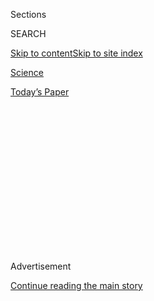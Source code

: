 <div id="app">

<div>

<div>

<div>

<div class="NYTAppHideMasthead css-1q2w90k e1suatyy0">

<div class="section css-ui9rw0 e1suatyy2">

<div class="css-eph4ug er09x8g0">

<div class="css-6n7j50">

</div>

<span class="css-1dv1kvn">Sections</span>

<div class="css-10488qs">

<span class="css-1dv1kvn">SEARCH</span>

</div>

[Skip to content](#site-content)[Skip to site
index](#site-index)

</div>

<div id="masthead-section-label" class="css-1wr3we4 eaxe0e00">

[Science](https://www.nytimes.com/section/science)

</div>

<div class="css-10698na e1huz5gh0">

</div>

</div>

<div id="masthead-bar-one" class="section hasLinks css-15hmgas e1csuq9d3">

<div class="css-uqyvli e1csuq9d0">

</div>

<div class="css-1uqjmks e1csuq9d1">

</div>

<div class="css-9e9ivx">

[](https://myaccount.nytimes.com/auth/login?response_type=cookie&client_id=vi)

</div>

<div class="css-1bvtpon e1csuq9d2">

[Today’s
Paper](https://www.nytimes.com/section/todayspaper)

</div>

</div>

</div>

</div>

<div data-aria-hidden="false">

<div id="site-content" data-role="main">

<div>

<div class="css-1aor85t" style="opacity:0.000000001;z-index:-1;visibility:hidden">

<div class="css-1hqnpie">

<div class="css-epjblv">

<span class="css-17xtcya">[Science](/section/science)</span><span class="css-x15j1o">|</span><span class="css-fwqvlz">Nature’s
Noisiest Liars Carry Secrets in Their
Calls</span>

</div>

<div class="css-k008qs">

<div class="css-1iwv8en">

<span class="css-18z7m18"></span>

<div>

</div>

</div>

<span class="css-1n6z4y">https://nyti.ms/2CTFgHv</span>

<div class="css-1705lsu">

<div class="css-4xjgmj">

<div class="css-4skfbu" data-role="toolbar" data-aria-label="Social Media Share buttons, Save button, and Comments Panel with current comment count" data-testid="share-tools">

  - 
  - 
  - 
  - 
    
    <div class="css-6n7j50">
    
    </div>

  - 
  - 

</div>

</div>

</div>

</div>

</div>

</div>

<div id="NYT_TOP_BANNER_REGION" class="css-13pd83m">

</div>

<div id="top-wrapper" class="css-1sy8kpn">

<div id="top-slug" class="css-l9onyx">

Advertisement

</div>

[Continue reading the main
story](#after-top)

<div class="ad top-wrapper" style="text-align:center;height:100%;display:block;min-height:250px">

<div id="top" class="place-ad" data-position="top" data-size-key="top">

</div>

</div>

<div id="after-top">

</div>

</div>

<div>

<div id="sponsor-wrapper" class="css-1hyfx7x">

<div id="sponsor-slug" class="css-19vbshk">

Supported by

</div>

[Continue reading the main
story](#after-sponsor)

<div id="sponsor" class="ad sponsor-wrapper" style="text-align:center;height:100%;display:block">

</div>

<div id="after-sponsor">

</div>

</div>

<div class="css-186x18t">

Trilobites

</div>

<div class="css-1vkm6nb ehdk2mb0">

# Nature’s Noisiest Liars Carry Secrets in Their Calls

</div>

Many mammals that have loud calls to deceive other animals seem to have
a particular learning style in common.

<div class="css-79elbk" data-testid="photoviewer-wrapper">

<div class="css-z3e15g" data-testid="photoviewer-wrapper-hidden">

</div>

<div class="css-1a48zt4 ehw59r15" data-testid="photoviewer-children">

![<span class="css-16f3y1r e13ogyst0" data-aria-hidden="true">A black
howler monkey in the jungle in Belize, howling like
crazy.</span><span class="css-cnj6d5 e1z0qqy90" itemprop="copyrightHolder"><span class="css-1ly73wi e1tej78p0">Credit...</span><span><span>Alamy</span></span></span>](https://static01.nyt.com/images/2020/07/19/science/19TB-VOCAL/19TB-VOCAL-articleLarge.jpg?quality=75&auto=webp&disable=upscale)

</div>

</div>

<div class="css-18e8msd">

<div class="css-vp77d3 epjyd6m0">

<div class="css-1baulvz">

By <span class="css-1baulvz last-byline" itemprop="name">Joshua
Sokol</span>

</div>

</div>

  - 
    
    <div class="css-ld3wwf e16638kd2">
    
    July 21,
    2020
    
    </div>

  - 
    
    <div class="css-4xjgmj">
    
    <div class="css-d8bdto" data-role="toolbar" data-aria-label="Social Media Share buttons, Save button, and Comments Panel with current comment count" data-testid="share-tools">
    
      - 
      - 
      - 
      - 
        
        <div class="css-6n7j50">
        
        </div>
    
      - 
      - 
    
    </div>
    
    </div>

</div>

</div>

<div class="section meteredContent css-1r7ky0e" name="articleBody" itemprop="articleBody">

<div class="css-1fanzo5 StoryBodyCompanionColumn">

<div class="css-53u6y8">

A beast calls in the distance. Hearing a low rumble, you might imagine
the source will be an unholy cross between a wild boar and a chain saw.
The message is unmistakable: I’m here, I’m huge and you can either come
mate with me or stay out of my way.

Surprise\! It’s just a cuddly little koala.

</div>

</div>

<div class="css-1u3pw94">

</div>

<div class="css-1fanzo5 StoryBodyCompanionColumn">

<div class="css-53u6y8">

Like online dating, the soundscape of the animal world is rife with
exaggerations about size, which animals use to scare off rivals and
attract mates. Gazelles, [howler
monkeys,](https://www.nytimes.com/2015/10/23/science/howler-monkey-species-deep-voice-testicle-size.html)
bats and [many more
creatures](https://www.nature.com/articles/ncomms12739) have evolved to
create calls with deep sonic frequencies that sound as if they come from
a much larger animal.

Now scientists have proposed this same underlying pressure to exaggerate
size might be linked to an even deeper mystery. It could have spurred
mammals toward developing the ability to make a wider array of possible
calls, to mimic sounds after hearing them and maybe even speech, what
scientists call vocal learning.

</div>

</div>

<div class="css-1fanzo5 StoryBodyCompanionColumn">

<div class="css-53u6y8">

“We are offering one possible way for vocal learning to have evolved,”
says Maxime Garcia, a biologist at the University of Zurich in
Switzerland who suggested the relationship with his colleague, Andrea
Ravignani, [in the journal Biology
Letters](https://royalsocietypublishing.org/doi/full/10.1098/rsbl.2020.0081?af=R)
this month*.*

Their idea builds off previous studies on vocal learning in humans.
Beyond just opera singers,
[beatboxers](https://www.nytimes.com/2018/11/07/science/beatboxing-mri-scanner.html)
and Michael Winslow from the “Police Academy” movies, we all have some
level of control over the frequencies of our voices.

“I can tell you to lower your pitch or try to sound big, and you can
*soound like thissss*,” said Katarzyna Pisanski at the University of
Lyon in France, affecting a deep voice.

But this power to voluntarily deceive seems to make us unique among our
closest relatives. Even captive apes seem to have only very limited
control over their voices. “You can’t tell another primate to do this,”
she says.

Traditionally, scientists have reasoned that the vocal control of Homo
sapiens was a rung on the ladder of our evolution of speech. But in
2016, biologist David Reby and others, including Dr. Pisanski, argued
that, instead, humans became acoustic “cheaters” because of evolutionary
pressures to sound bigger and more masculine.

</div>

</div>

<div class="css-1fanzo5 StoryBodyCompanionColumn">

<div class="css-53u6y8">

Now Dr. Garcia and Dr. Ravignani have applied the same idea to the
animal world.

Among many species that cheat by willfully modulating their voices,
previous experiments show a correlation: Many can also imitate sounds.
Elephants, for example, can make sounds through their mouths or their
long, stretchy trunks.

“Going through one way or the other, the characteristics will change
drastically, and change the impression of body size,” Dr. Garcia says.
“And it happens they are vocal learners, too.”

</div>

</div>

<div class="css-cfo9c3">

</div>

<div class="css-1fanzo5 StoryBodyCompanionColumn">

<div class="css-53u6y8">

One of the best examples may be Hoover, a harbor seal who spent much of
his life heckling visitors at the New England Aquarium in a thick,
impossibly human Maine accent. Hoover died in 1985. But scientists
confirmed [last
year](https://www.sciencedirect.com/science/article/pii/S0960982219306852)
that seals — even much less talented ones — really could learn to change
the same sonic frequencies that also hint at their size.

At least 164 non-primate mammal species are either confirmed vocal
learners or related to one and can produce frequencies far from what you
might expect based on their body size, Dr. Garcia and Dr. Ravignani
found. Now they hope to see if screening for animals that exaggerate
size in their calls might be a good way to pick which animals to test
next for vocal learning abilities.

The idea of a deeper connection will be hard to prove or disprove, says
Dr. Pisanski, who didn’t participate in the current study.

“The biggest impact this article will have is by looking at the role of
vocal control outside of primates, and comparing a large number of
mammals,” she said. “This is something we really need to do.”

</div>

</div>

<div>

</div>

</div>

<div>

</div>

<div>

</div>

<div>

</div>

<div>

<div id="bottom-wrapper" class="css-1ede5it">

<div id="bottom-slug" class="css-l9onyx">

Advertisement

</div>

[Continue reading the main
story](#after-bottom)

<div id="bottom" class="ad bottom-wrapper" style="text-align:center;height:100%;display:block;min-height:90px">

</div>

<div id="after-bottom">

</div>

</div>

</div>

</div>

</div>

## Site Index

<div>

</div>

## Site Information Navigation

  - [© <span>2020</span> <span>The New York Times
    Company</span>](https://help.nytimes.com/hc/en-us/articles/115014792127-Copyright-notice)

<!-- end list -->

  - [NYTCo](https://www.nytco.com/)
  - [Contact
    Us](https://help.nytimes.com/hc/en-us/articles/115015385887-Contact-Us)
  - [Work with us](https://www.nytco.com/careers/)
  - [Advertise](https://nytmediakit.com/)
  - [T Brand Studio](http://www.tbrandstudio.com/)
  - [Your Ad
    Choices](https://www.nytimes.com/privacy/cookie-policy#how-do-i-manage-trackers)
  - [Privacy](https://www.nytimes.com/privacy)
  - [Terms of
    Service](https://help.nytimes.com/hc/en-us/articles/115014893428-Terms-of-service)
  - [Terms of
    Sale](https://help.nytimes.com/hc/en-us/articles/115014893968-Terms-of-sale)
  - [Site
    Map](https://spiderbites.nytimes.com)
  - [Help](https://help.nytimes.com/hc/en-us)
  - [Subscriptions](https://www.nytimes.com/subscription?campaignId=37WXW)

</div>

</div>

</div>

</div>
